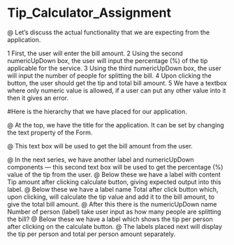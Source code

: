 # Tip_Calculator_Assignment
 
@ Let’s discuss the actual functionality that we are expecting from the application.

1 First, the user will enter the bill amount.
2 Using the second numericUpDown box, the user will input the percentage (%) of the tip applicable for the service.
3 Using the third numericUpDown box, the user will input the number of people for splitting the bill.
4 Upon clicking the button, the user should get the tip and total bill amount.
5 We have a textbox where only numeric value is allowed, if a user can put any other value into it then it gives an error.


#Here is the hierarchy that we have placed for our application.

@ At the top, we have the title for the application. It can be set by changing the text property of the Form.

@ This text box will be used to get the bill amount from the user.

@ In the next series, we have another label and numericUpDown components — this second text box will be used to get the percentage (%) value of the tip from the user.
@ Below these we have a label with content Tip amount after clicking calculate button, giving expected output into this label.
@ Below these we have a label name Total after click button which, upon clicking, will calculate the tip value and add it to the bill amount, to give the total bill amount.
@ After this there is the numericUpDown name Number of person (label) take user input as how many people are splitting the bill?
@ Below these we have a label which shows the tip per person after clicking on the calculate button.
@ The labels placed next will display the tip per person  and total per person amount separately.

